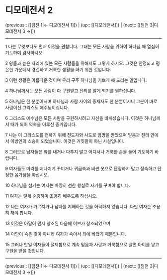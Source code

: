 # 디모데전서 2

(previous:: [[딤전 1|← 디모데전서 1]]) | (up:: [[디모데전서]]) | (next:: [[딤전 3|디모데전서 3 →]])

***




1 
나는 무엇보다도 먼저 이것을 권합니다. 그대는 모든 사람을 위하여 하나님 께 열심히 기도하며 감사하시오. 



2 
왕들과 높은 자리에 있는 모든 사람들을 위해서도 그렇게 하시오. 그것은 안정되고 평온한 가운데서 경건하고 거룩한 생활을 하기 위한 것입니다. 



3 
이런 생활은 아름다운 것이며 우리 구주 하나님을 기쁘게 해 드리는 일입니다. 



4 
하나님께서는 모든 사람이 다 구원받고 진리를 알게 되기를 원하십니다. 



5 
하나님은 한 분뿐이시며 하나님과 사람 사이의 중재자도 한 분뿐이시니 그분이 바로 사람이신 그리스도 예수님이십니다. 



6 
그리스도 예수님은 모든 사람을 구원하시려고 자신을 바치셨습니다. 이것은 하나님께서 때가 되어 약속을 이루신 증거입니다. 



7 
나는 이 그리스도를 전하기 위해 전도자와 사도로 임명을 받았으며 믿음과 진리 안에서 이방인의 스승이 되었습니다. 이것은 거짓말이 아닌 사실입니다. 



8 
그러므로 남자들은 화를 내거나 다투지 말고 어디서나 거룩한 손을 들어 기도하기 바랍니다. 



9 
여자들도 머리를 지나치게 꾸미거나 귀금속과 비싼 옷으로 단장하지 말고 정숙하고 단정한 몸가짐을 하십시오. 



10 
하나님을 섬기는 여자는 마땅히 선한 행실로 자기를 꾸며야 합니다. 



11 
여자는 일체 순종하며 조용히 배우도록 하십시오. 



12 
나는 여자가 가르치거나 남자를 지배하는 것을 허락하지 않습니다. 다만 여자는 조용히 해야 합니다. 



13 
이것은 아담이 먼저 창조된 다음에 이브가 창조되었으며 



14 
아담이 속은 것이 아니라 여자가 속아서 죄에 빠졌기 때문입니다. 



15 
그러나 만일 여자들이 절제함으로 계속 믿음과 사랑과 거룩함으로 살면 아이를 낳고 구원을 받을 것입니다.

***

(previous:: [[딤전 1|← 디모데전서 1]]) | (up:: [[디모데전서]]) | (next:: [[딤전 3|디모데전서 3 →]])
